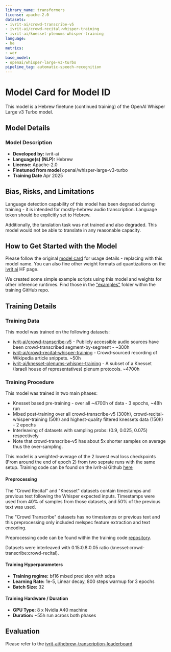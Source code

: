 ```yaml
---
library_name: transformers
license: apache-2.0
datasets:
- ivrit-ai/crowd-transcribe-v5
- ivrit-ai/crowd-recital-whisper-training
- ivrit-ai/knesset-plenums-whisper-training
language:
- he
metrics:
- wer
base_model:
- openai/whisper-large-v3-turbo
pipeline_tag: automatic-speech-recognition
---
```


# Model Card for Model ID

This model is a Hebrew finetune (continued training) of the OpenAI Whisper Large v3 Turbo model.


## Model Details

### Model Description

- **Developed by:** ivrit-ai
- **Language(s) (NLP):** Hebrew
- **License:** Apache-2.0
- **Finetuned from model** openai/whisper-large-v3-turbo
- **Training Date** Apr 2025

## Bias, Risks, and Limitations

Language detection capability of this model has been degraded during training - it is intended for mostly-hebrew audio transcription.
Language token should be explicitly set to Hebrew.

Additionally, the tanslation task was not trained and also degraded. This model would not be able to translate in any reasonable capacity.

## How to Get Started with the Model

Please follow the original [model card](https://huggingface.co/openai/whisper-large-v3-turbo#usage) for usage details - replacing with this model name.
You can also fine other weight formats ad quantizations on the [ivrit ai](https://huggingface.co/ivrit-ai) HF page.

We created some simple example scripts using this model and weights for other inference runtimes.
Find those in the ["examples"](https://github.com/ivrit-ai/asr-training/tree/master/examples) folder within the training GitHub repo.

## Training Details

### Training Data

This model was trained on the following datasets:

- [ivrit-ai/crowd-transcribe-v5](https://huggingface.co/datasets/ivrit-ai/crowd-transcribe-v5) - Publicly accessible audio sources have been crowd-transcribed segment-by-segment - ~300h
- [ivrit-ai/crowd-recital-whisper-training](https://huggingface.co/datasets/ivrit-ai/crowd-recital-whisper-training) - Crowd-sourced recording of Wikipedia article snippets. ~50h
- [ivrit-ai/knesset-plenums-whisper-training](https://huggingface.co/datasets/ivrit-ai/knesset-plenums-whisper-training) - A subset of a Knesset (Israeli house of representatives) plenum protocols. ~4700h

### Training Procedure

This model was trained in two main phases:
- Knesset based pre-training - over all ~4700h of data - 3 epochs, ~48h run
- Mixed post-training over all crowd-transcribe-v5 (300h), crowd-recital-whisper-training (50h) and highest-quality filtered knessets data (150h) - 2 epochs
 - Interleaving of datasets with sampling probs: (0.9, 0.025, 0.075) respectively
 - Note that crowd-transcribe-v5 has about 5x shorter samples on average thus the over-sampling.

This model is a weighted-average of the 2 lowest eval loss checkpoints (From around the end of epoch 2) from two seprate runs with the same setup.
Training code can be found on the ivrit-ai Github [here](https://github.com/ivrit-ai/asr-training)

#### Preprocessing

The "Crowd Recital" and "Knesset" datasets contain timestamps and previous text following the Whisper expected inputs.
Timestamps were used from 40% of samples from those datasets, and 50% of the previous text was used.

The "Crowd Transcribe" datasets has no timestamps or previous text and this preprocessing only included melspec feature extraction and text encoding.

Preprocessing code can be found within the training code [repository](https://github.com/ivrit-ai/asr-training).

Datasets were interleaved with 0.15:0.8:0.05 ratio (knesset:crowd-transcribe:crowd-recital).

#### Training Hyperparameters

- **Training regime:** bf16 mixed precision with sdpa
- **Learning Rate:** 1e-5, Linear decay, 800 steps warmup for 3 epochs
- **Batch Size:** 32

#### Training Hardware / Duration

- **GPU Type:** 8 x Nvidia A40 machine
- **Duration:** ~55h run across both phases

## Evaluation

Please refer to the [ivrit-ai/hebrew-transcription-leaderboard](https://huggingface.co/spaces/ivrit-ai/hebrew-transcription-leaderboard)